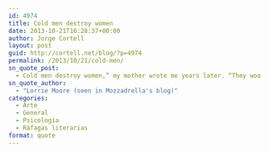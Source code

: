 ```yaml
---
id: 4974
title: Cold men destroy women
date: 2013-10-21T16:28:37+00:00
author: Jorge Cortell
layout: post
guid: http://cortell.net/blog/?p=4974
permalink: /2013/10/21/cold-men/
sn_quote_post:
  - Cold men destroy women,” my mother wrote me years later. “They woo them with something personable that they bring out for show, something annexed to their souls like a fake greenhouse, lead you in, and you think you see life and vitality and sun and greenness, and then when you love them, they lead you out into their real soul, a drafty, cavernous, empty ballroom, inexorably arched and vaulted and mocking you with its echoes— you hear all you have sacrificed, all you have given, landing with a loud clunk.
sn_quote_author:
  - "Lorrie Moore (seen in Mozzadrella's blog)"
categories:
  - Arte
  - General
  - Psicología
  - Ráfagas literarias
format: quote
---
```


